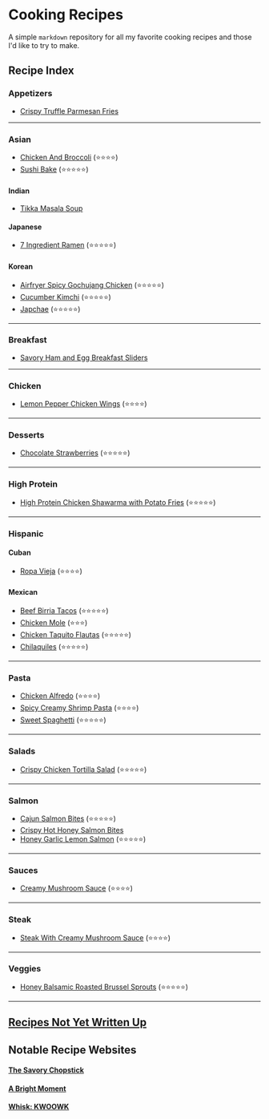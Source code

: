 # Cooking Recipes
A simple `markdown` repository for all my favorite cooking recipes and those I'd like to try to make.  

## Recipe Index
### Appetizers
- [Crispy Truffle Parmesan Fries](Appetizers/CrispyTruffleParmesanFries.md)

---

### Asian
- [Chicken And Broccoli](Asian/ChickenAndBroccoli.md) (⭐️⭐️⭐️⭐️)
- [Sushi Bake](Asian/SushiBake.md) (⭐️⭐️⭐️⭐️⭐️)

#### Indian
- [Tikka Masala Soup](Asian/Indian/TikkaMasalaSoup.md)

#### Japanese
- [7 Ingredient Ramen](Asian/Japanese/7IngredientRamen.md) (⭐️⭐️⭐️⭐️⭐️)

#### Korean
- [Airfryer Spicy Gochujang Chicken](Asian/Korean/AirfryerSpicyGochujangChicken.md) (⭐️⭐️⭐️⭐️⭐️)
- [Cucumber Kimchi](Asian/Korean/CucumberKimchi.md) (⭐️⭐️⭐️⭐️⭐️)
- [Japchae](Asian/Korean/Japchae.md) (⭐️⭐️⭐️⭐️⭐️)

---

### Breakfast
- [Savory Ham and Egg Breakfast Sliders](Breakfast/SavoryHamAndEggBreakfastSliders.md)

---

### Chicken
- [Lemon Pepper Chicken Wings](Chicken/LemonPepperChickenWings.md) (⭐️⭐️⭐️⭐️)

---

### Desserts
- [Chocolate Strawberries](Desserts/ChocolateStrawberries.md) (⭐️⭐️⭐️⭐️⭐️)

---

### High Protein
- [High Protein Chicken Shawarma with Potato Fries](HighProtein/HighProteinChickenShawarmaWithPotatoFries.md) (⭐️⭐️⭐️⭐️⭐️)

---

### Hispanic
#### Cuban
- [Ropa Vieja](Hispanic/Cuban/RopaVieja.md) (⭐️⭐️⭐️⭐️)
#### Mexican
- [Beef Birria Tacos](Hispanic/Mexican/BeefBirriaTacos.md) (⭐️⭐️⭐️⭐️⭐️)
- [Chicken Mole](Hispanic/Mexican/ChickenMole.md) (⭐️⭐️⭐️)
- [Chicken Taquito Flautas](Hispanic/Mexican/ChickenTaquitoFlautas.md) (⭐️⭐️⭐️⭐️⭐️)
- [Chilaquiles](Hispanic/Mexican/Chilaquiles.md) (⭐️⭐️⭐️⭐️⭐️)

---

### Pasta
- [Chicken Alfredo](Pasta/ChickenAlfredo.md) (⭐️⭐️⭐️⭐️)
- [Spicy Creamy Shrimp Pasta](Pasta/SpicyCreamyShrimpPasta.md) (⭐️⭐️⭐️⭐️)
- [Sweet Spaghetti](Pasta/SweetSpaghetti.md) (⭐️⭐️⭐️⭐️⭐️)

---

### Salads
- [Crispy Chicken Tortilla Salad](Salads/CrispyChickenTortillaSalad.md) (⭐️⭐️⭐️⭐️⭐️)

---

### Salmon
- [Cajun Salmon Bites](Salmon/CajunSalmonBites.md) (⭐️⭐️⭐️⭐️⭐️)
- [Crispy Hot Honey Salmon Bites](Salmon/CrispyHotHoneySalmonBites.md)
- [Honey Garlic Lemon Salmon](Salmon/HoneyGarlicLemonSalmon.md) (⭐️⭐️⭐️⭐️⭐️)

---

### Sauces
- [Creamy Mushroom Sauce](Sauces/CreamyMushroomSauce.md) (⭐️⭐️⭐️⭐️)

---

### Steak
- [Steak With Creamy Mushroom Sauce](Steak/SteakWithCreamyMushroomSauce.md) (⭐️⭐️⭐️⭐️)

---

### Veggies
- [Honey Balsamic Roasted Brussel Sprouts](Veggies/HoneyBalsamicRoastedBrusselSprouts.md) (⭐️⭐️⭐️⭐️⭐️)

---

## [Recipes Not Yet Written Up](TODO.md#recipes-to-writeup)

## Notable Recipe Websites
#### [The Savory Chopstick](https://www.thesavorychopstick.com/)
#### [A Bright Moment](https://www.abrightmoment.com/recipes)
#### [Whisk: KWOOWK](https://recipe-integration.whisk.com/u/kwoowk)
